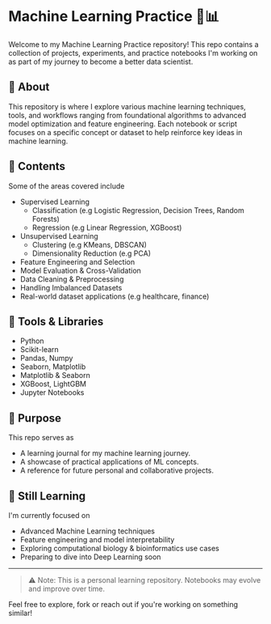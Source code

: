 # Machine Learning Practice 🧠📊

Welcome to my Machine Learning Practice repository! This repo contains a collection of projects, experiments, and practice notebooks I'm working on as part of my journey to become a better data scientist.

## 🧭 About

This repository is where I explore various machine learning techniques, tools, and workflows ranging from foundational algorithms to advanced model optimization and feature engineering. Each notebook or script focuses on a specific concept or dataset to help reinforce key ideas in machine learning.

## 📁 Contents

Some of the areas covered include

- Supervised Learning
  - Classification (e.g Logistic Regression, Decision Trees, Random Forests)
  - Regression (e.g Linear Regression, XGBoost)
- Unsupervised Learning
  - Clustering (e.g KMeans, DBSCAN)
  - Dimensionality Reduction (e.g PCA)
- Feature Engineering and Selection
- Model Evaluation & Cross-Validation
- Data Cleaning & Preprocessing
- Handling Imbalanced Datasets
- Real-world dataset applications (e.g healthcare, finance)

## 🔧 Tools & Libraries

- Python
- Scikit-learn
- Pandas, Numpy
- Seaborn, Matplotlib
- Matplotlib & Seaborn
- XGBoost, LightGBM
- Jupyter Notebooks

## 📌 Purpose

This repo serves as

- A learning journal for my machine learning journey.
- A showcase of practical applications of ML concepts.
- A reference for future personal and collaborative projects.  

## 🚀 Still Learning

I'm currently focused on

- Advanced Machine Learning techniques  
- Feature engineering and model interpretability  
- Exploring computational biology & bioinformatics use cases  
- Preparing to dive into Deep Learning soon  

----

> ⚠️ Note: This is a personal learning repository. Notebooks may evolve and improve over time.

Feel free to explore, fork or reach out if you're working on something similar!
